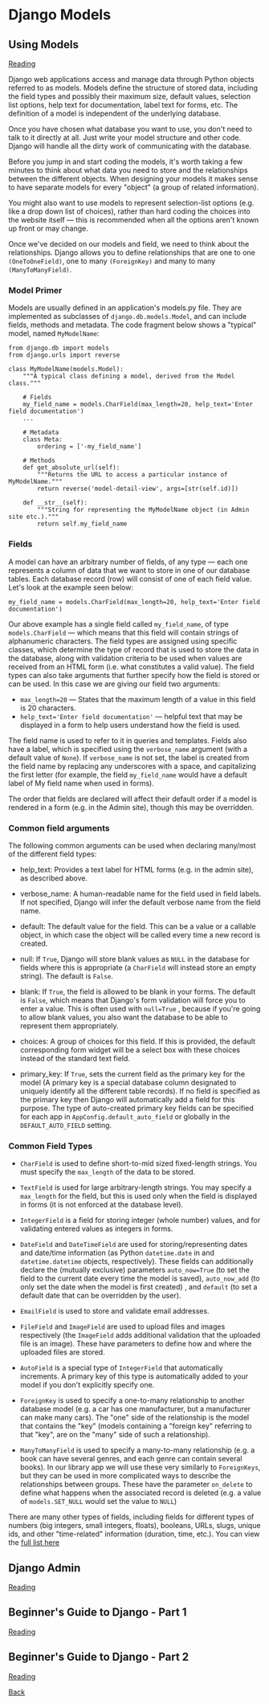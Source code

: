# Django Models

## Using Models

[Reading](https://developer.mozilla.org/en-US/docs/Learn/Server-side/Django/Models)

Django web applications access and manage data through Python objects referred to as models. Models define the structure of stored data, including the field types and possibly their maximum size, default values, selection list options, help text for documentation, label text for forms, etc. The definition of a model is independent of the underlying database.

Once you have chosen what database you want to use, you don't need to talk to it directly at all. Just write your model structure and other code. Django will handle all the dirty work of communicating with the database.

Before you jump in and start coding the models, it's worth taking a few minutes to think about what data you need to store and the relationships between the different objects. When designing your models it makes sense to have separate models for every "object" (a group of related information).

You might also want to use models to represent selection-list options (e.g. like a drop down list of choices), rather than hard coding the choices into the website itself — this is recommended when all the options aren't known up front or may change.

Once we've decided on our models and field, we need to think about the relationships. Django allows you to define relationships that are one to one `(OneToOneField)`, one to many `(ForeignKey)` and many to many `(ManyToManyField)`.

### Model Primer

Models are usually defined in an application's models.py file. They are implemented as subclasses of `django.db.models.Model`, and can include fields, methods and metadata. The code fragment below shows a "typical" model, named `MyModelName`:

```
from django.db import models
from django.urls import reverse

class MyModelName(models.Model):
    """A typical class defining a model, derived from the Model class."""

    # Fields
    my_field_name = models.CharField(max_length=20, help_text='Enter field documentation')
    ...

    # Metadata
    class Meta:
        ordering = ['-my_field_name']

    # Methods
    def get_absolute_url(self):
        """Returns the URL to access a particular instance of MyModelName."""
        return reverse('model-detail-view', args=[str(self.id)])

    def __str__(self):
        """String for representing the MyModelName object (in Admin site etc.)."""
        return self.my_field_name

```

### Fields

A model can have an arbitrary number of fields, of any type — each one represents a column of data that we want to store in one of our database tables. Each database record (row) will consist of one of each field value. Let's look at the example seen below:

```
my_field_name = models.CharField(max_length=20, help_text='Enter field documentation')
```

Our above example has a single field called `my_field_name`, of type `models.CharField` — which means that this field will contain strings of alphanumeric characters. The field types are assigned using specific classes, which determine the type of record that is used to store the data in the database, along with validation criteria to be used when values are received from an HTML form (i.e. what constitutes a valid value). The field types can also take arguments that further specify how the field is stored or can be used. In this case we are giving our field two arguments:

* `max_length=20` — States that the maximum length of a value in this field is 20 characters.
* `help_text='Enter field documentation'` — helpful text that may be displayed in a form to help users understand how the field is used.

The field name is used to refer to it in queries and templates. Fields also have a label, which is specified using the `verbose_name` argument (with a default value of `None`). If `verbose_name` is not set, the label is created from the field name by replacing any underscores with a space, and capitalizing the first letter (for example, the field `my_field_name` would have a default label of My field name when used in forms).

The order that fields are declared will affect their default order if a model is rendered in a form (e.g. in the Admin site), though this may be overridden.

### Common field arguments

The following common arguments can be used when declaring many/most of the different field types:

* help_text: Provides a text label for HTML forms (e.g. in the admin site), as described above.

* verbose_name: A human-readable name for the field used in field labels. If not specified, Django will infer the default verbose name from the field name.

* default: The default value for the field. This can be a value or a callable object, in which case the object will be called every time a new record is created.

* null: If `True`, Django will store blank values as `NULL` in the database for fields where this is appropriate (a `CharField` will instead store an empty string). The default is `False`.

* blank: If `True`, the field is allowed to be blank in your forms. The default is `False`, which means that Django's form validation will force you to enter a value. This is often used with `null=True` , because if you're going to allow blank values, you also want the database to be able to represent them appropriately.

* choices: A group of choices for this field. If this is provided, the default corresponding form widget will be a select box with these choices instead of the standard text field.

* primary_key: If `True`, sets the current field as the primary key for the model (A primary key is a special database column designated to uniquely identify all the different table records). If no field is specified as the primary key then Django will automatically add a field for this purpose. The type of auto-created primary key fields can be specified for each app in `AppConfig.default_auto_field` or globally in the `DEFAULT_AUTO_FIELD` setting.

### Common Field Types

* `CharField` is used to define short-to-mid sized fixed-length strings. You must specify the `max_length` of the data to be stored.

* `TextField` is used for large arbitrary-length strings. You may specify a `max_length` for the field, but this is used only when the field is displayed in forms (it is not enforced at the database level).

* `IntegerField` is a field for storing integer (whole number) values, and for validating entered values as integers in forms.

* `DateField` and `DateTimeField` are used for storing/representing dates and date/time information (as Python `datetime.date` in and `datetime.datetime` objects, respectively). These fields can additionally declare the (mutually exclusive) parameters `auto_now=True` (to set the field to the current date every time the model is saved), `auto_now_add` (to only set the date when the model is first created) , and `default` (to set a default date that can be overridden by the user).

* `EmailField` is used to store and validate email addresses.

* `FileField` and `ImageField` are used to upload files and images respectively (the `ImageField` adds additional validation that the uploaded file is an image). These have parameters to define how and where the uploaded files are stored.

* `AutoField` is a special type of `IntegerField` that automatically increments. A primary key of this type is automatically added to your model if you don't explicitly specify one.

* `ForeignKey` is used to specify a one-to-many relationship to another database model (e.g. a car has one manufacturer, but a manufacturer can make many cars). The "one" side of the relationship is the model that contains the "key" (models containing a "foreign key" referring to that "key", are on the "many" side of such a relationship).

* `ManyToManyField` is used to specify a many-to-many relationship (e.g. a book can have several genres, and each genre can contain several books). In our library app we will use these very similarly to `ForeignKeys`, but they can be used in more complicated ways to describe the relationships between groups. These have the parameter `on_delete` to define what happens when the associated record is deleted (e.g. a value of `models.SET_NULL` would set the value to `NULL`)

There are many other types of fields, including fields for different types of numbers (big integers, small integers, floats), booleans, URLs, slugs, unique ids, and other "time-related" information (duration, time, etc.). You can view the [full list here](https://docs.djangoproject.com/en/4.0/ref/models/fields/#field-types)

## Django Admin

[Reading](https://developer.mozilla.org/en-US/docs/Learn/Server-side/Django/Admin_site)

## Beginner's Guide to Django - Part 1

[Reading](https://simpleisbetterthancomplex.com/series/2017/09/04/a-complete-beginners-guide-to-django-part-1.html)

## Beginner's Guide to Django - Part 2

[Reading](https://simpleisbetterthancomplex.com/series/2017/09/11/a-complete-beginners-guide-to-django-part-2.html)

[Back](README.md)